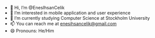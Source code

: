 - 👋 Hi, I’m @EnesIhsanCelik
- 👀 I’m interested in mobile application and user experience
- 🌱 I’m currently studying Computer Science at Stockholm University
- 📫 You can reach me at enesihsancelik@gmail.com
- 😄 Pronouns: He/Him

